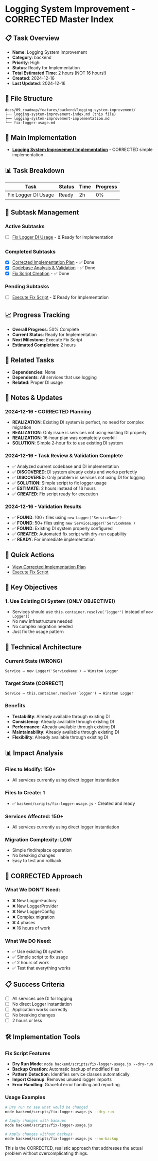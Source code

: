 # Logging System Improvement - CORRECTED Master Index

## 📋 Task Overview
- **Name**: Logging System Improvement
- **Category**: backend
- **Priority**: High
- **Status**: Ready for Implementation
- **Total Estimated Time**: 2 hours (NOT 16 hours!)
- **Created**: 2024-12-16
- **Last Updated**: 2024-12-16

## 📁 File Structure
```
docs/09_roadmap/features/backend/logging-system-improvement/
├── logging-system-improvement-index.md (this file)
├── logging-system-improvement-implementation.md
└── fix-logger-usage.md
```

## 🎯 Main Implementation
- **[Logging System Improvement Implementation](./logging-system-improvement-implementation.md)** - CORRECTED simple implementation

## 📊 Task Breakdown
| Task | Status | Time | Progress |
|------|--------|------|----------|
| Fix Logger DI Usage | Ready | 2h | 0% |

## 🔄 Subtask Management
### Active Subtasks
- [ ] [Fix Logger DI Usage](./logging-system-improvement-implementation.md) - ⏳ Ready for Implementation

### Completed Subtasks
- [x] [Corrected Implementation Plan](./logging-system-improvement-implementation.md) - ✅ Done
- [x] [Codebase Analysis & Validation](./logging-system-improvement-implementation.md) - ✅ Done
- [x] [Fix Script Creation](./backend/scripts/fix-logger-usage.js) - ✅ Done

### Pending Subtasks
- [ ] [Execute Fix Script](./logging-system-improvement-implementation.md) - ⏳ Ready for Implementation

## 📈 Progress Tracking
- **Overall Progress**: 50% Complete
- **Current Status**: Ready for Implementation
- **Next Milestone**: Execute Fix Script
- **Estimated Completion**: 2 hours

## 🔗 Related Tasks
- **Dependencies**: None
- **Dependents**: All services that use logging
- **Related**: Proper DI usage

## 📝 Notes & Updates
### 2024-12-16 - CORRECTED Planning
- **REALIZATION**: Existing DI system is perfect, no need for complex migration
- **REALIZATION**: Only issue is services not using existing DI properly
- **REALIZATION**: 16-hour plan was completely overkill
- **SOLUTION**: Simple 2-hour fix to use existing DI system

### 2024-12-16 - Task Review & Validation Complete
- ✅ Analyzed current codebase and DI implementation
- ✅ **DISCOVERED**: DI system already exists and works perfectly
- ✅ **DISCOVERED**: Only problem is services not using DI for logging
- ✅ **SOLUTION**: Simple script to fix logger usage
- ✅ **ESTIMATE**: 2 hours instead of 16 hours
- ✅ **CREATED**: Fix script ready for execution

### 2024-12-16 - Validation Results
- ✅ **FOUND**: 100+ files using `new Logger('ServiceName')`
- ✅ **FOUND**: 50+ files using `new ServiceLogger('ServiceName')`
- ✅ **FOUND**: Existing DI system properly configured
- ✅ **CREATED**: Automated fix script with dry-run capability
- ✅ **READY**: For immediate implementation

## 🚀 Quick Actions
- [View Corrected Implementation Plan](./logging-system-improvement-implementation.md)
- [Execute Fix Script](./backend/scripts/fix-logger-usage.js)

## 🎯 Key Objectives

### 1. Use Existing DI System (ONLY OBJECTIVE!)
- Services should use `this.container.resolve('logger')` instead of `new Logger()`
- No new infrastructure needed
- No complex migration needed
- Just fix the usage pattern

## 🔧 Technical Architecture

### Current State (WRONG)
```
Service → new Logger('ServiceName') → Winston Logger
```

### Target State (CORRECT)
```
Service → this.container.resolve('logger') → Winston Logger
```

### Benefits
- **Testability**: Already available through existing DI
- **Consistency**: Already available through existing DI
- **Performance**: Already available through existing DI
- **Maintainability**: Already available through existing DI
- **Flexibility**: Already available through existing DI

## 📊 Impact Analysis

### Files to Modify: 150+
- All services currently using direct logger instantiation

### Files to Create: 1
- ✅ `backend/scripts/fix-logger-usage.js` - Created and ready

### Services Affected: 150+
- All services currently using direct logger instantiation

### Migration Complexity: LOW
- Simple find/replace operation
- No breaking changes
- Easy to test and rollback

## 🎯 CORRECTED Approach

### What We DON'T Need:
- ❌ New LoggerFactory
- ❌ New LoggerProvider  
- ❌ New LoggerConfig
- ❌ Complex migration
- ❌ 4 phases
- ❌ 16 hours of work

### What We DO Need:
- ✅ Use existing DI system
- ✅ Simple script to fix usage
- ✅ 2 hours of work
- ✅ Test that everything works

## 📋 Success Criteria
- [ ] All services use DI for logging
- [ ] No direct Logger instantiation
- [ ] Application works correctly
- [ ] No breaking changes
- [ ] 2 hours or less

## 🛠️ Implementation Tools

### Fix Script Features
- **Dry Run Mode**: `node backend/scripts/fix-logger-usage.js --dry-run`
- **Backup Creation**: Automatic backup of modified files
- **Pattern Detection**: Identifies service classes automatically
- **Import Cleanup**: Removes unused logger imports
- **Error Handling**: Graceful error handling and reporting

### Usage Examples
```bash
# Dry run to see what would be changed
node backend/scripts/fix-logger-usage.js --dry-run

# Apply changes with backups
node backend/scripts/fix-logger-usage.js

# Apply changes without backups
node backend/scripts/fix-logger-usage.js --no-backup
```

This is the CORRECTED, realistic approach that addresses the actual problem without overcomplicating things. 